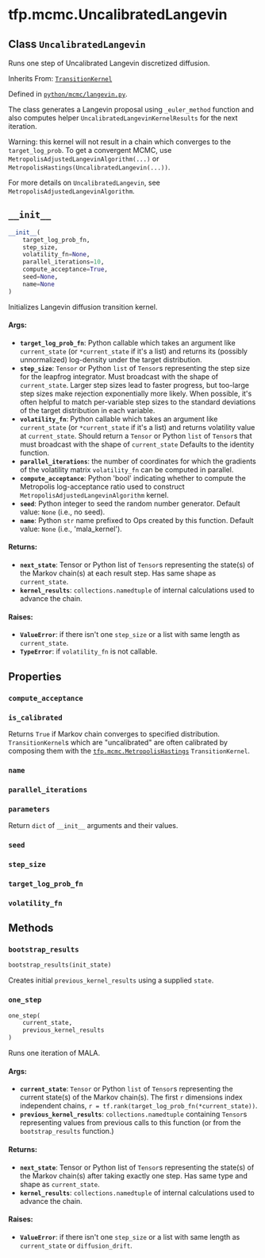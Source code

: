 <div itemscope itemtype="http://developers.google.com/ReferenceObject">
<meta itemprop="name" content="tfp.mcmc.UncalibratedLangevin" />
<meta itemprop="path" content="Stable" />
<meta itemprop="property" content="compute_acceptance"/>
<meta itemprop="property" content="is_calibrated"/>
<meta itemprop="property" content="name"/>
<meta itemprop="property" content="parallel_iterations"/>
<meta itemprop="property" content="parameters"/>
<meta itemprop="property" content="seed"/>
<meta itemprop="property" content="step_size"/>
<meta itemprop="property" content="target_log_prob_fn"/>
<meta itemprop="property" content="volatility_fn"/>
<meta itemprop="property" content="__init__"/>
<meta itemprop="property" content="bootstrap_results"/>
<meta itemprop="property" content="one_step"/>
</div>

# tfp.mcmc.UncalibratedLangevin

## Class `UncalibratedLangevin`

Runs one step of Uncalibrated Langevin discretized diffusion.

Inherits From: [`TransitionKernel`](../../tfp/mcmc/TransitionKernel.md)



Defined in [`python/mcmc/langevin.py`](https://github.com/tensorflow/probability/tree/master/tensorflow_probability/python/mcmc/langevin.py).

<!-- Placeholder for "Used in" -->

The class generates a Langevin proposal using `_euler_method` function and
also computes helper `UncalibratedLangevinKernelResults` for the next
iteration.

Warning: this kernel will not result in a chain which converges to the
`target_log_prob`. To get a convergent MCMC, use
`MetropolisAdjustedLangevinAlgorithm(...)` or
`MetropolisHastings(UncalibratedLangevin(...))`.

For more details on `UncalibratedLangevin`, see
`MetropolisAdjustedLangevinAlgorithm`.

<h2 id="__init__"><code>__init__</code></h2>

``` python
__init__(
    target_log_prob_fn,
    step_size,
    volatility_fn=None,
    parallel_iterations=10,
    compute_acceptance=True,
    seed=None,
    name=None
)
```

Initializes Langevin diffusion transition kernel.

#### Args:

* <b>`target_log_prob_fn`</b>: Python callable which takes an argument like
  `current_state` (or `*current_state` if it's a list) and returns its
  (possibly unnormalized) log-density under the target distribution.
* <b>`step_size`</b>: `Tensor` or Python `list` of `Tensor`s representing the step
  size for the leapfrog integrator. Must broadcast with the shape of
  `current_state`. Larger step sizes lead to faster progress, but
  too-large step sizes make rejection exponentially more likely. When
  possible, it's often helpful to match per-variable step sizes to the
  standard deviations of the target distribution in each variable.
* <b>`volatility_fn`</b>: Python callable which takes an argument like
  `current_state` (or `*current_state` if it's a list) and returns
  volatility value at `current_state`. Should return a `Tensor` or Python
  `list` of `Tensor`s that must broadcast with the shape of
  `current_state` Defaults to the identity function.
* <b>`parallel_iterations`</b>: the number of coordinates for which the gradients of
  the volatility matrix `volatility_fn` can be computed in parallel.
* <b>`compute_acceptance`</b>: Python 'bool' indicating whether to compute the
  Metropolis log-acceptance ratio used to construct
  `MetropolisAdjustedLangevinAlgorithm` kernel.
* <b>`seed`</b>: Python integer to seed the random number generator.
  Default value: `None` (i.e., no seed).
* <b>`name`</b>: Python `str` name prefixed to Ops created by this function.
  Default value: `None` (i.e., 'mala_kernel').


#### Returns:

* <b>`next_state`</b>: Tensor or Python list of `Tensor`s representing the state(s)
  of the Markov chain(s) at each result step. Has same shape as
  `current_state`.
* <b>`kernel_results`</b>: `collections.namedtuple` of internal calculations used to
  advance the chain.


#### Raises:

* <b>`ValueError`</b>: if there isn't one `step_size` or a list with same length as
  `current_state`.
* <b>`TypeError`</b>: if `volatility_fn` is not callable.



## Properties

<h3 id="compute_acceptance"><code>compute_acceptance</code></h3>



<h3 id="is_calibrated"><code>is_calibrated</code></h3>

Returns `True` if Markov chain converges to specified distribution.
`TransitionKernel`s which are "uncalibrated" are often calibrated by
composing them with the <a href="../../tfp/mcmc/MetropolisHastings.md"><code>tfp.mcmc.MetropolisHastings</code></a> `TransitionKernel`.

<h3 id="name"><code>name</code></h3>



<h3 id="parallel_iterations"><code>parallel_iterations</code></h3>



<h3 id="parameters"><code>parameters</code></h3>

Return `dict` of ``__init__`` arguments and their values.

<h3 id="seed"><code>seed</code></h3>



<h3 id="step_size"><code>step_size</code></h3>



<h3 id="target_log_prob_fn"><code>target_log_prob_fn</code></h3>



<h3 id="volatility_fn"><code>volatility_fn</code></h3>





## Methods

<h3 id="bootstrap_results"><code>bootstrap_results</code></h3>

``` python
bootstrap_results(init_state)
```

Creates initial `previous_kernel_results` using a supplied `state`.

<h3 id="one_step"><code>one_step</code></h3>

``` python
one_step(
    current_state,
    previous_kernel_results
)
```

Runs one iteration of MALA.

#### Args:

* <b>`current_state`</b>: `Tensor` or Python `list` of `Tensor`s representing the
  current state(s) of the Markov chain(s). The first `r` dimensions index
  independent chains, `r = tf.rank(target_log_prob_fn(*current_state))`.
* <b>`previous_kernel_results`</b>: `collections.namedtuple` containing `Tensor`s
  representing values from previous calls to this function (or from the
  `bootstrap_results` function.)


#### Returns:

* <b>`next_state`</b>: Tensor or Python list of `Tensor`s representing the state(s)
  of the Markov chain(s) after taking exactly one step. Has same type and
  shape as `current_state`.
* <b>`kernel_results`</b>: `collections.namedtuple` of internal calculations used to
  advance the chain.


#### Raises:

* <b>`ValueError`</b>: if there isn't one `step_size` or a list with same length as
  `current_state` or `diffusion_drift`.



